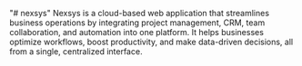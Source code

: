 "# nexsys" 
Nexsys is a cloud-based web application that streamlines business operations by integrating project management, 
CRM, team collaboration, and automation into one platform. 
It helps businesses optimize workflows, boost productivity, 
and make data-driven decisions, all from a single, centralized interface.

